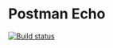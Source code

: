 
# Postman Echo
[![Build status](https://ci.appveyor.com/api/projects/status/8h7bad7oivxwmdvg?svg=true)](https://ci.appveyor.com/project/Natalyaoazis/postman)
